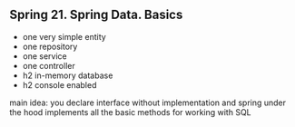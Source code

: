 ## Spring 21. Spring Data. Basics

- one very simple entity
- one repository
- one service
- one controller
- h2 in-memory database
- h2 console enabled

main idea:
you declare interface without implementation 
and spring under the hood implements 
all the basic methods for working with SQL
